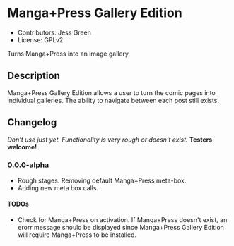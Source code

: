 # Manga+Press Gallery Edition

* Contributors: Jess Green
* License: GPLv2

Turns Manga+Press into an image gallery

## Description
Manga+Press Gallery Edition allows a user to turn the comic pages into individual galleries. The ability to navigate between each post still exists.

## Changelog
_Don't use just yet. Functionality is very rough or doesn't exist._ __Testers welcome!__
### 0.0.0-alpha
* Rough stages. Removing default Manga+Press meta-box.
* Adding new meta box calls.

#### TODOs
* Check for Manga+Press on activation. If Manga+Press doesn't exist, an erorr message should be displayed since Manga+Press Gallery Edition will require Manga+Press to be installed.
